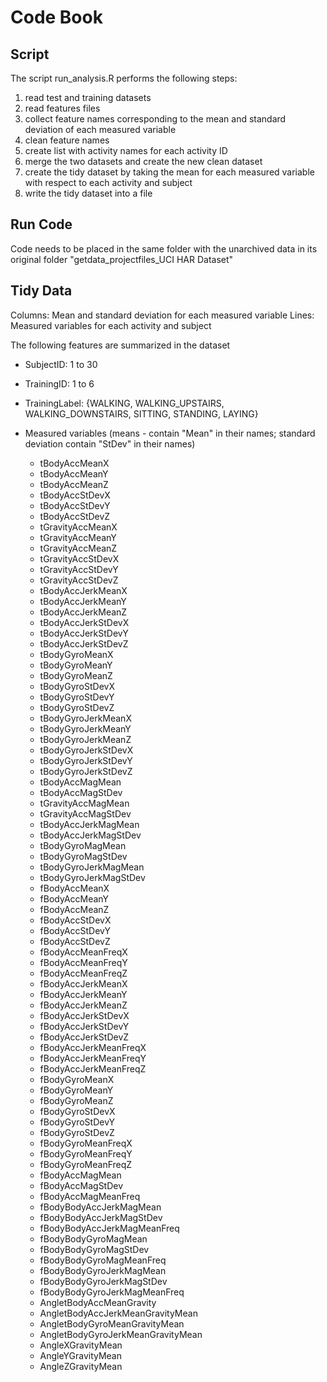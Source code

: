 # Code Book

## Script
The script run_analysis.R performs the following steps:

1. read test and training datasets 
2. read features files
3. collect feature names corresponding to the mean and standard deviation of each measured variable
4. clean feature names
5. create list with activity names for each activity ID
6. merge the two datasets and create the new clean dataset
7. create the tidy dataset by taking the mean for each measured variable with respect to each activity and subject
8. write the tidy dataset into a file

## Run Code
Code needs to be placed in the same folder with the unarchived data in its original folder "getdata_projectfiles_UCI HAR Dataset"

## Tidy Data
Columns: Mean and standard deviation for each measured variable
Lines: Measured variables for each activity and subject

The following features are summarized in the dataset
* SubjectID: 1 to 30
* TrainingID: 1 to 6
* TrainingLabel: {WALKING, WALKING_UPSTAIRS, WALKING_DOWNSTAIRS, SITTING, STANDING, LAYING}

* Measured variables (means - contain "Mean" in their names; standard deviation contain "StDev" in their names)
	* tBodyAccMeanX
	* tBodyAccMeanY
	* tBodyAccMeanZ
	* tBodyAccStDevX
	* tBodyAccStDevY
	* tBodyAccStDevZ
	* tGravityAccMeanX
	* tGravityAccMeanY
	* tGravityAccMeanZ
	* tGravityAccStDevX
	* tGravityAccStDevY
	* tGravityAccStDevZ
	* tBodyAccJerkMeanX
	* tBodyAccJerkMeanY
	* tBodyAccJerkMeanZ
	* tBodyAccJerkStDevX
	* tBodyAccJerkStDevY
	* tBodyAccJerkStDevZ
	* tBodyGyroMeanX
	* tBodyGyroMeanY
	* tBodyGyroMeanZ
	* tBodyGyroStDevX
	* tBodyGyroStDevY
	* tBodyGyroStDevZ
	* tBodyGyroJerkMeanX
	* tBodyGyroJerkMeanY
	* tBodyGyroJerkMeanZ
	* tBodyGyroJerkStDevX
	* tBodyGyroJerkStDevY
	* tBodyGyroJerkStDevZ
	* tBodyAccMagMean
	* tBodyAccMagStDev
	* tGravityAccMagMean
	* tGravityAccMagStDev
	* tBodyAccJerkMagMean
	* tBodyAccJerkMagStDev
	* tBodyGyroMagMean
	* tBodyGyroMagStDev
	* tBodyGyroJerkMagMean
	* tBodyGyroJerkMagStDev
	* fBodyAccMeanX
	* fBodyAccMeanY
	* fBodyAccMeanZ
	* fBodyAccStDevX
	* fBodyAccStDevY
	* fBodyAccStDevZ
	* fBodyAccMeanFreqX
	* fBodyAccMeanFreqY
	* fBodyAccMeanFreqZ
	* fBodyAccJerkMeanX
	* fBodyAccJerkMeanY
	* fBodyAccJerkMeanZ
	* fBodyAccJerkStDevX
	* fBodyAccJerkStDevY
	* fBodyAccJerkStDevZ
	* fBodyAccJerkMeanFreqX
	* fBodyAccJerkMeanFreqY
	* fBodyAccJerkMeanFreqZ
	* fBodyGyroMeanX
	* fBodyGyroMeanY
	* fBodyGyroMeanZ
	* fBodyGyroStDevX
	* fBodyGyroStDevY
	* fBodyGyroStDevZ
	* fBodyGyroMeanFreqX
	* fBodyGyroMeanFreqY
	* fBodyGyroMeanFreqZ
	* fBodyAccMagMean
	* fBodyAccMagStDev
	* fBodyAccMagMeanFreq
	* fBodyBodyAccJerkMagMean
	* fBodyBodyAccJerkMagStDev
	* fBodyBodyAccJerkMagMeanFreq
	* fBodyBodyGyroMagMean
	* fBodyBodyGyroMagStDev
	* fBodyBodyGyroMagMeanFreq
	* fBodyBodyGyroJerkMagMean
	* fBodyBodyGyroJerkMagStDev
	* fBodyBodyGyroJerkMagMeanFreq
	* AngletBodyAccMeanGravity
	* AngletBodyAccJerkMeanGravityMean
	* AngletBodyGyroMeanGravityMean
	* AngletBodyGyroJerkMeanGravityMean
	* AngleXGravityMean
	* AngleYGravityMean
	* AngleZGravityMean
